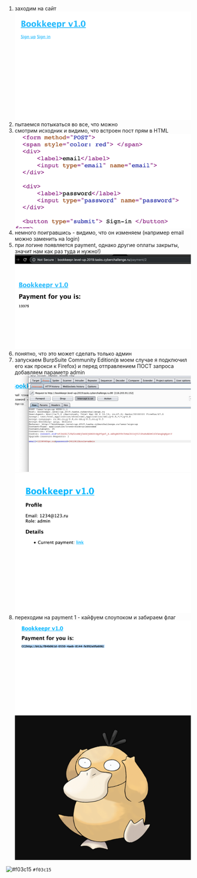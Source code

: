 1) заходим на сайт
![Alt_text](https://github.com/x1Dman/CTF_STUFF/blob/master/ROSTELECOM_CTF/Bookkepr(WEB)/photos/Screenshot%202019-07-23%20at%2006.12.56.png)
2) пытаемся потыкаться во все, что можно
3) смотрим исходник и видимо, что встроен пост прям в HTML
![Alt_text](https://github.com/x1Dman/CTF_STUFF/blob/master/ROSTELECOM_CTF/Bookkepr(WEB)/photos/Screenshot%202019-07-23%20at%2006.23.02.png)
4) немного поигравшись - видимо, что он изменяем (например email можно заменить на login)
5) при логине появляется payment, однако другие оплаты закрыты, значит нам как раз туда и нужно!)
![Alt_text](https://github.com/x1Dman/CTF_STUFF/blob/master/ROSTELECOM_CTF/Bookkepr(WEB)/photos/Screenshot%202019-07-23%20at%2006.24.42.png)
6) понятно, что это может сделать только админ
7) запускаем BurpSuite Community Edition(в моем случае я подключил его как прокси к Firefox) и перед отправлением ПОСТ запроса добавляем параметр admin
![Alt_text](https://github.com/x1Dman/CTF_STUFF/blob/master/ROSTELECOM_CTF/Bookkepr(WEB)/photos/Screenshot%202019-07-23%20at%2006.16.29.png)
![Alt_text](https://github.com/x1Dman/CTF_STUFF/blob/master/ROSTELECOM_CTF/Bookkepr(WEB)/photos/Screenshot%202019-07-23%20at%2006.10.07.png)
8) переходим на payment 1 - кайфуем слоупоком и забираем флаг
![Alt_text](https://github.com/x1Dman/CTF_STUFF/blob/master/ROSTELECOM_CTF/Bookkepr(WEB)/photos/Screenshot%202019-07-23%20at%2006.09.55.png)
![Alt_text](https://github.com/x1Dman/CTF_STUFF/blob/master/ROSTELECOM_CTF/Bookkepr(WEB)/photos/Screenshot%202019-07-23%20at%2006.12.45.png)

![#f03c15](https://placehold.it/15/f03c15/000000?text=+) `#f03c15`
